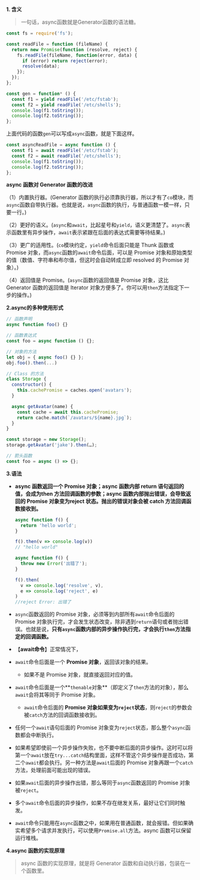 **1. 含义**

> 一句话，async函数就是Generator函数的语法糖。

```javascript
const fs = require('fs');

const readFile = function (fileName) {
  return new Promise(function (resolve, reject) {
    fs.readFile(fileName, function(error, data) {
      if (error) return reject(error);
      resolve(data);
    });
  });
};

const gen = function* () {
  const f1 = yield readFile('/etc/fstab');
  const f2 = yield readFile('/etc/shells');
  console.log(f1.toString());
  console.log(f2.toString());
};
```

上面代码的函数`gen`可以写成`async`函数，就是下面这样。

```javascript
const asyncReadFile = async function () {
  const f1 = await readFile('/etc/fstab');
  const f2 = await readFile('/etc/shells');
  console.log(f1.toString());
  console.log(f2.toString());
};
```

**async 函数对 Generator 函数的改进**

（1）内置执行器。(Generator 函数的执行必须靠执行器，所以才有了`co`模块，而`async`函数自带执行器。也就是说，`async`函数的执行，与普通函数一模一样，只要一行。)

（2）更好的语义。(`async`和`await`，比起星号和`yield`，语义更清楚了。`async`表示函数里有异步操作，`await`表示紧跟在后面的表达式需要等待结果。)

（3）更广的适用性。(`co`模块约定，`yield`命令后面只能是 Thunk 函数或 Promise 对象，而`async`函数的`await`命令后面，可以是 Promise 对象和原始类型的值（数值、字符串和布尔值，但这时会自动转成立即 resolved 的 Promise 对象）。)

（4）返回值是 Promise。(`async`函数的返回值是 Promise 对象，这比 Generator 函数的返回值是 Iterator 对象方便多了。你可以用`then`方法指定下一步的操作。)

**2.async的多种使用形式**

```javascript
// 函数声明
async function foo() {}

// 函数表达式
const foo = async function () {};

// 对象的方法
let obj = { async foo() {} };
obj.foo().then(...)

// Class 的方法
class Storage {
  constructor() {
    this.cachePromise = caches.open('avatars');
  }

  async getAvatar(name) {
    const cache = await this.cachePromise;
    return cache.match(`/avatars/${name}.jpg`);
  }
}

const storage = new Storage();
storage.getAvatar('jake').then(…);

// 箭头函数
const foo = async () => {};
```

**3.语法**

- **async 函数返回一个 Promise 对象；async 函数内部 return 语句返回的值，会成为then 方法回调函数的参数；async 函数内部抛出错误，会导致返回的 Promise 对象变为reject 状态。抛出的错误对象会被 catch 方法回调函数接收到。**

  ```js
  async function f() {
    return 'hello world';
  }
  
  f().then(v => console.log(v))
  // "hello world"
  
  async function f() {
    throw new Error('出错了');
  }
  
  f().then(
    v => console.log('resolve', v),
    e => console.log('reject', e)
  )
  //reject Error: 出错了
  ```

- `async`函数返回的 Promise 对象，必须等到内部所有`await`命令后面的 Promise 对象执行完，才会发生状态改变，除非遇到`return`语句或者抛出错误。也就是说，**只有`async`函数内部的异步操作执行完，才会执行`then`方法指定的回调函数。**

- 【**await命令**】正常情况下，
  
- `await`命令后面是一个 **Promise 对象**，返回该对象的结果。
  
  - 如果不是 Promise 对象，就直接返回对应的值。
- `await`命令后面是一个**`thenable`对象**（即定义了`then`方法的对象），那么`await`会将其等同于 Promise 对象。
  
  - `await`命令后面的 **Promise 对象如果变为`reject`状态**，则`reject`的参数会被`catch`方法的回调函数接收到。
- 任何一个`await`语句后面的 Promise 对象变为`reject`状态，那么整个`async`函数都会中断执行。
  
- 如果希望即使前一个异步操作失败，也不要中断后面的异步操作。这时可以将第一个`await`放在`try...catch`结构里面，这样不管这个异步操作是否成功，第二个`await`都会执行。另一种方法是`await`后面的 Promise 对象再跟一个`catch`方法，处理前面可能出现的错误。
  
- 如果`await`后面的异步操作出错，那么等同于`async`函数返回的 Promise 对象被`reject`。
- 多个`await`命令后面的异步操作，如果不存在继发关系，最好让它们同时触发。
- `await`命令只能用在`async`函数之中，如果用在普通函数，就会报错。但如果确实希望多个请求并发执行，可以使用`Promise.all`方法。async 函数可以保留运行堆栈。

**4.async 函数的实现原理**

> async 函数的实现原理，就是将 Generator 函数和自动执行器，包装在一个函数里。

